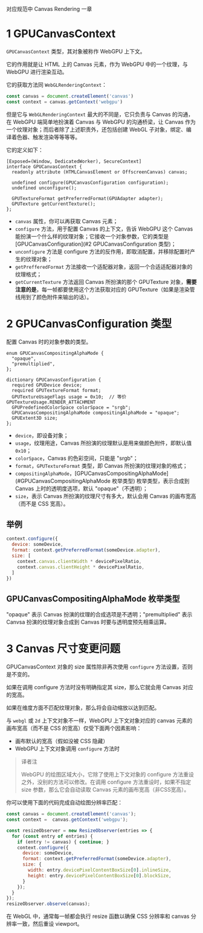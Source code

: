 对应规范中 Canvas Rendering 一章

# 1 GPUCanvasContext

`GPUCanvasContext` 类型，其对象被称作 WebGPU 上下文。

它的作用就是让 HTML 上的 Canvas 元素，作为 WebGPU 中的一个纹理，与 WebGPU 进行渲染互动。

它的获取方法同 `WebGLRenderingContext`：

``` js
const canvas = document.createElement('canvas')
const context = canvas.getContext('webgpu')
```

但是它与 `WebGLRenderingContext` 最大的不同是，它只负责与 Canvas 的沟通，在 WebGPU 端简单地扮演着 Canvas 与 WebGPU 的沟通桥梁，让 Canvas 作为一个纹理对象；而后者除了上述职责外，还包括创建 WebGL 子对象，绑定、编译着色器、触发渲染等等等等。

它的定义如下：

``` web-idl
[Exposed=(Window, DedicatedWorker), SecureContext]
interface GPUCanvasContext {
  readonly attribute (HTMLCanvasElement or OffscreenCanvas) canvas;

  undefined configure(GPUCanvasConfiguration configuration);
  undefined unconfigure();

  GPUTextureFormat getPreferredFormat(GPUAdapter adapter);
  GPUTexture getCurrentTexture();
};
```

- `canvas` 属性，你可以再获取 Canvas 元素；
- `configure` 方法，用于配置 Canvas 的上下文，告诉 WebGPU 这个 Canvas 能扮演一个什么样的纹理对象；它接收一个对象参数，它的类型是 [GPUCanvasConfiguration](#2 GPUCanvasConfiguration 类型)；
- `unconfigure` 方法是 configure 方法的反作用，即取消配置，并移除配置时产生的纹理对象；
- `getPrefferedFormat` 方法接收一个适配器对象，返回一个合适适配器对象的纹理格式；
- `getCurrentTexture` 方法返回 Canvas 所扮演的那个 GPUTexture 对象，**需要注意的是**，每一帧都要使用这个方法获取对应的 GPUTexture（如果是渲染管线用到了颜色附件来输出的话）。



# 2 GPUCanvasConfiguration 类型

配置 Canvas 时的对象参数的类型。

``` web-idl
enum GPUCanvasCompositingAlphaMode {
  "opaque",
  "premultiplied",
};

dictionary GPUCanvasConfiguration {
  required GPUDevice device;
  required GPUTextureFormat format;
  GPUTextureUsageFlags usage = 0x10;  // 等价 GPUTextureUsage.RENDER_ATTACHMENT
  GPUPredefinedColorSpace colorSpace = "srgb";
  GPUCanvasCompositingAlphaMode compositingAlphaMode = "opaque";
  GPUExtent3D size;
};
```

- `device`，即设备对象；
- `usage`，纹理用途，Canvas 所扮演的纹理默认是用来做颜色附件，即默认值 `0x10`；
- `colorSpace`，Canvas 的色彩空间，只能是 "srgb"；
- `format`，`GPUTextureFormat` 类型，即 Canvas 所扮演的纹理对象的格式；
- `compositingAlphaMode`，[GPUCanvasCompositingAlphaMode](#GPUCanvasCompositingAlphaMode 枚举类型) 枚举类型，表示合成到 Canvas 上时的透明度选项，默认 "opaque"（不透明）；
- `size`，表示 Canvas 所扮演的纹理尺寸有多大，默认会用 Canvas 的画布宽高（而不是 CSS 宽高）。



## 举例

``` js
context.configure({
  device: someDevice,
  format: context.getPreferredFormat(someDevice.adapter),
  size: [
    context.canvas.clientWidth * devicePixelRatio,
    context.canvas.clientHeight * devicePixelRatio,
  ]
})
```



## GPUCanvasCompositingAlphaMode 枚举类型

"opaque" 表示 Canvas 扮演的纹理的合成选项是不透明；"premultiplied" 表示 Canvsa 扮演的纹理对象合成到 Canvas 时要与透明度预先相乘运算。



# 3 Canvas 尺寸变更问题

GPUCanvasContext 对象的 size 属性除非再次使用 `configure` 方法设置，否则是不变的。

如果在调用 configure 方法时没有明确指定其 size，那么它就会用 Canvas 对应的宽高。

如果在维度方面不匹配纹理对象，那么将会自动缩放以达到匹配。

与 `webgl` 或 `2d` 上下文对象不一样，WebGPU 上下文对象对应的 canvas 元素的画布宽高（而不是 CSS 的宽高）仅受下面两个因素影响：

- 画布默认的宽高（假如没被 CSS 隐藏）
- WebGPU 上下文对象调用 `configure` 方法时

> 译者注
>
> WebGPU 的绘图区域大小，它除了使用上下文对象的 configure 方法重设之外，没别的方法可以修改。在调用 configure 方法重设时，如果不指定 size 参数，那么它会自动读取 Canvas 元素的画布宽高（非CSS宽高）。

你可以使用下面的代码完成自动绘图分辨率匹配：

``` js
const canvas = document.createElement('canvas');
const context =  canvas.getContext('webgpu');

const resizeObserver = new ResizeObserver(entries => {
  for (const entry of entries) {
    if (entry != canvas) { continue; }
    context.configure({
      device: someDevice,
      format: context.getPreferredFormat(someDevice.adapter),
      size: {
        width: entry.devicePixelContentBoxSize[0].inlineSize,
        height: entry.devicePixelContentBoxSize[0].blockSize,
      }
    });
  }
});
resizeObserver.observe(canvas);
```

在 WebGL 中，通常每一帧都会执行 resize 函数以确保 CSS 分辨率和 canvas 分辨率一致，然后重设 viewport。

